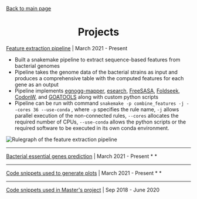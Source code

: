 [Back to main page](./../README.md)

<h1 align="center">Projects</h1>

[Feature extraction pipeline](https://github.com/microbial-pangenomes-lab/gene_essentiality_features) | March 2021 - Present
* Built a snakemake pipeline to extract sequence-based features from bacterial genomes
* Pipeline takes the genome data of the bacterial strains as input and produces a comprehensive table with the computed features for each gene as an output
* Pipeline implements [egnogg-mapper](https://github.com/eggnogdb/eggnog-mapper), [esearch](https://joshuadull.github.io/APIs-for-Libraries/08-NCBI-E-Utilities/index.html), [FreeSASA](https://freesasa.github.io/), [Foldseek](https://github.com/steineggerlab/foldseek), [CodonW](https://codonw.sourceforge.net/), and [GOATOOLS](https://github.com/tanghaibao/goatools) along with custom python scripts
* Pipeline can be run with command `snakemake -p combine_features -j --cores 36 --use-conda` , where `-p` specifies the rule name, `-j` allows parallel execution of the non-connected rules, `--cores` allocates the required number of CPUs, `--use-conda` allows the python scripts or the required software to be executed in its own conda environment.

![Rulegraph of the feature extraction pipeline](https://github.com/ddjamalova/ddjamalova.github.io/plots/rulegraph.png)

---

[Bacterial essential genes prediction](https://github.com/HelmholtzAI-Consultants-Munich/gene-essentiality-prediction) | March 2021 - Present
* 
* 

---

[Code snippets used to generate plots](https://github.com/ddjamalova/gene-essentiality-prediction-plots) | March 2021 - Present
* 
* 

---

[Code snippets used in Master's project](https://github.com/ddjamalova/Pangenome) | Sep 2018 - June 2020